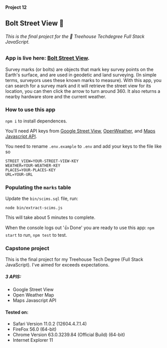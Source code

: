 #### Project 12

## Bolt Street View 🔩

###### This is the final project for the 🏡 Treehouse Techdegree Full Stack JavaScript.

### App is live here: [Bolt Street View](https://bolt-street-view.herokuapp.com/).
Survey marks (or bolts) are objects that mark key survey points on the Earth's surface, and are used in geodetic and land surveying. (In simple terms, surveyors uses these known marks to measure). With this app, you can search for a survey mark and it will retrieve the street view for its location,  you can then click the arrow to turn around 360. It also returns a nearby hardware store and the current weather.



### How to use this app

`npm i` to install dependences.

You'll need API keys from [Google Street View](https://developers.google.com/maps/documentation/streetview/intro), [OpenWeather](https://openweathermap.org/api), and [Maps Javascript API](https://developers.google.com/maps/documentation/javascript/places).


You need to rename `.env.example` to `.env` and add your keys to the file like so

```
STREET_VIEW=YOUR-STREET-VIEW-KEY
WEATHER=YOUR-WEATHER-KEY
PLACES=YOUR-PLACES-KEY
URL=YOUR-URL

```
### Populating the `marks` table

Update the `bin/scims.sql` file, run:

`node bin/extract-scims.js`

This will take about 5 minutes to complete.

When the console logs out '👍 Done' you are ready to use this app: `npm start` to run, `npm test` to test.



### Capstone project
This is the final project for my Treehouse Tech Degree (Full Stack JavaScript). I've aimed for exceeds expectations.

##### 3 APIS:
- Google Street View
- Open Weather Map
- Maps Javascript API

#### Tested on:
- Safari Version 11.0.2 (12604.4.7.1.4)
- FireFox 56.0 (64-bit)
- Chrome Version 63.0.3239.84 (Official Build) (64-bit)
- Internet Explorer 11